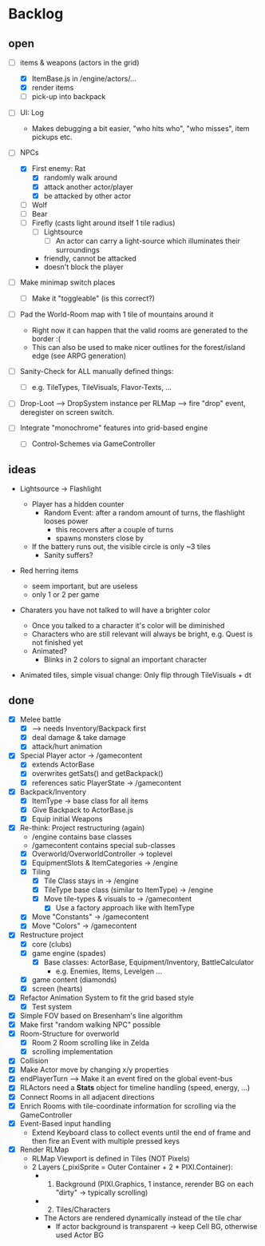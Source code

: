 # Backlog

## open

* [ ] items & weapons (actors in the grid)
  * [x] ItemBase.js in /engine/actors/...
  * [x] render items
  * [ ] pick-up into backpack

* [ ] UI: Log
  * Makes debugging a bit easier, "who hits who", "who misses", item pickups etc.

* [ ] NPCs
  * [x] First enemy: Rat
    * [x] randomly walk around
    * [x] attack another actor/player
    * [x] be attacked by other actor
  * [ ] Wolf
  * [ ] Bear
  * [ ] Firefly (casts light around itself 1 tile radius)
    * [ ] Lightsource
      * [ ] An actor can carry a light-source which illuminates their surroundings
    * friendly, cannot be attacked
    * doesn't block the player

* [ ] Make minimap switch places
  * [ ] Make it "toggleable" (is this correct?)

* [ ] Pad the World-Room map with 1 tile of mountains around it
  * Right now it can happen that the valid rooms are generated to the border :(
  * This can also be used to make nicer outlines for the forest/island edge (see ARPG generation)

* [ ] Sanity-Check for ALL manually defined things:
  * [ ] e.g. TileTypes, TileVisuals, Flavor-Texts, ...

* [ ] Drop-Loot --> DropSystem instance per RLMap --> fire "drop" event, deregister on screen switch.

* [ ] Integrate "monochrome" features into grid-based engine
  * [ ] Control-Schemes via GameController
## ideas

* Lightsource -> Flashlight
  * Player has a hidden counter
    * Random Event: after a random amount of turns, the flashlight looses power
      * this recovers after a couple of turns
      * spawns monsters close by
  * If the battery runs out, the visible circle is only ~3 tiles
    * Sanity suffers?

* Red herring items
  * seem important, but are useless
  * only 1 or 2 per game

* Charaters you have not talked to will have a brighter color
  * Once you talked to a character it's color will be diminished
  * Characters who are still relevant will always be bright, e.g. Quest is not finished yet
  * Animated?
    * Blinks in 2 colors to signal an important character

* Animated tiles, simple visual change: Only flip through TileVisuals + dt

## done

* [x] Melee battle
  * [x] --> needs Inventory/Backpack first
  * [x] deal damage & take damage
  * [x] attack/hurt animation

* [x] Special Player actor -> /gamecontent
  * [x] extends ActorBase
  * [x] overwrites getSats() and getBackpack()
  * [x] references satic PlayerState -> /gamecontent

* [x] Backpack/Inventory
  * [x] ItemType -> base class for all items
  * [x] Give Backpack to ActorBase.js
  * [x] Equip initial Weapons

* [x] Re-think: Project restructuring (again)
  * /engine contains base classes
  * /gamecontent contains special sub-classes
  * [x] Overworld/OverworldController -> toplevel
  * [x] EquipmentSlots & ItemCategories -> /engine
  * [x] Tiling
    * [x] Tile Class stays in -> /engine
    * [x] TileType base class (similar to ItemType) -> /engine
    * [x] Move tile-types & visuals to -> /gamecontent
      * [x] Use a factory approach like with ItemType
  * [x] Move "Constants" -> /gamecontent
  * [x] Move "Colors" -> /gamecontent

* [x] Restructure project
  * [x] core (clubs)
  * [x] game engine (spades)
    * [x] Base classes: ActorBase, Equipment/Inventory, BattleCalculator
      * e.g. Enemies, Items, Levelgen ...
  * [x] game content (diamonds)
  * [x] screen (hearts)

* [x] Refactor Animation System to fit the grid based style
  * [x] Test system
* [x] Simple FOV based on Bresenham's line algorithm
* [x] Make first "random walking NPC" possible
* [x] Room-Structure for overworld
  * [x] Room 2 Room scrolling like in Zelda
  * [x] scrolling implementation
* [x] Collision
* [x] Make Actor move by changing x/y properties
* [x] endPlayerTurn --> Make it an event fired on the global event-bus
* [x] RLActors need a **Stats** object for timeline handling (speed, energy, ...)
* [x] Connect Rooms in all adjacent directions
* [x] Enrich Rooms with tile-coordinate information for scrolling via the GameController
* [x] Event-Based input handling
  * Extend Keyboard class to collect events until the end of frame and then fire an Event with multiple pressed keys
* [x] Render RLMap
  * RLMap Viewport is defined in Tiles (NOT Pixels)
  * 2 Layers (_pixiSprite = Outer Container + 2 * PIXI.Container):
    * 1. Background (PIXI.Graphics, 1 instance, rerender BG on each "dirty" -> typically scrolling)
    * 2. Tiles/Characters
    * The Actors are rendered dynamically instead of the tile char
      * If actor background is transparent -> keep Cell BG, otherwise used Actor BG